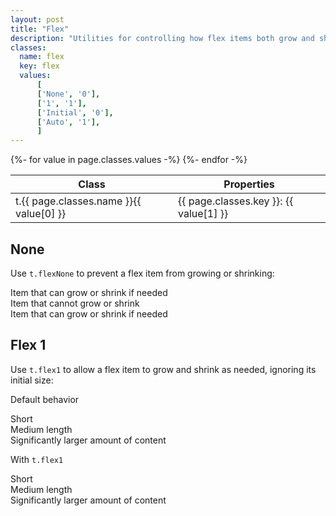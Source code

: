 ```yaml
---
layout: post
title: "Flex"
description: "Utilities for controlling how flex items both grow and shrink."
classes:
  name: flex
  key: flex
  values: 
      [
      ['None', '0'],
      ['1', '1'],
      ['Initial', '0'],
      ['Auto', '1'],
      ]
---
```


<div class="mt-0 border-t border-b border-gray-300 overflow-hidden relative">
<div class="lg:max-h-sm overflow-y-auto scrollbar-w-2 scrollbar-track-gray-lighter scrollbar-thumb-rounded scrollbar-thumb-gray scrolling-touch">
<table class="w-full text-left table-collapse mb-0">
    <thead>
    <tr>
    <th class="text-sm font-semibold text-gray-700 p-2 bg-gray-100">Class</th>
    <th class="text-sm font-semibold text-gray-700 p-2 bg-gray-100">Properties</th>
    </tr>
    </thead>
    <tbody class="align-baseline">
    {%- for value in page.classes.values -%}
        <tr>
        <td class="p-2 border-t border-gray-300 font-mono text-xs text-purple-700 whitespace-no-wrap"><span class="rnt-object">t</span>.{{ page.classes.name }}{{ value[0] }}</td>
        <td class="p-2 border-t border-gray-300 font-mono text-xs text-blue-700 whitespace-pre">{{ page.classes.key }}: {{ value[1] }}</td>
        </tr>
    {%- endfor -%}
    </tbody>
</table>
</div>
</div>

## None

Use <code class="language-plaintext"><span class="rnt-object">t</span>.flexNone</code> to prevent a flex item from growing or shrinking:

<div class="flex bg-gray-200">
  <div class="flex-1 text-gray-700 text-center bg-gray-400 px-4 py-2 m-2">
    Item that can grow or shrink if needed
  </div>
  <div class="flex-none text-gray-800 text-center bg-gray-500 px-4 py-2 m-2">
    Item that cannot grow or shrink
  </div>
  <div class="flex-1 text-gray-700 text-center bg-gray-400 px-4 py-2 m-2">
    Item that can grow or shrink if needed
  </div>
</div>

## Flex 1

Use <code class="language-plaintext"><span class="rnt-object">t</span>.flex1</code> to allow a flex item to grow and shrink as needed, ignoring its initial size:

<p class="text-sm text-gray-600 mb-1">Default behavior</p>
<div class="flex bg-gray-200 mb-6">
  <div class="text-gray-700 text-center bg-gray-400 px-4 py-2 m-2">
    Short
  </div>
  <div class="text-gray-700 text-center bg-gray-400 px-4 py-2 m-2">
    Medium length
  </div>
  <div class="text-gray-700 text-center bg-gray-400 px-4 py-2 m-2">
    Significantly larger amount of content
  </div>
</div>
<p class="text-sm text-gray-600 mb-1">With <code class="language-plaintext"><span class="rnt-object">t</span>.flex1</code></p>
<div class="flex bg-gray-200">
  <div class="flex-1 text-gray-700 text-center bg-gray-400 px-4 py-2 m-2">
    Short
  </div>
  <div class="flex-1 text-gray-700 text-center bg-gray-400 px-4 py-2 m-2">
    Medium length
  </div>
  <div class="flex-1 text-gray-700 text-center bg-gray-400 px-4 py-2 m-2">
    Significantly larger amount of content
  </div>
</div>
